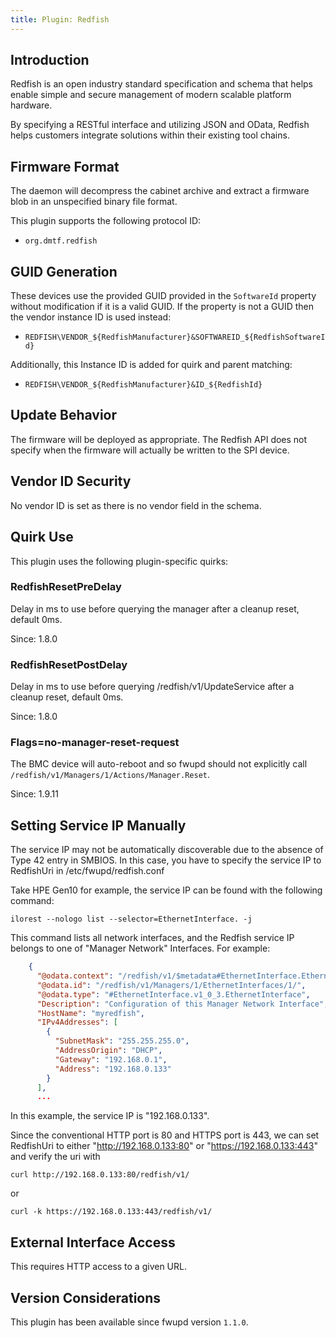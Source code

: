 ```yaml
---
title: Plugin: Redfish
---
```


## Introduction

Redfish is an open industry standard specification and schema that helps enable
simple and secure management of modern scalable platform hardware.

By specifying a RESTful interface and utilizing JSON and OData, Redfish helps
customers integrate solutions within their existing tool chains.

## Firmware Format

The daemon will decompress the cabinet archive and extract a firmware blob in
an unspecified binary file format.

This plugin supports the following protocol ID:

* `org.dmtf.redfish`

## GUID Generation

These devices use the provided GUID provided in the `SoftwareId` property
without modification if it is a valid GUID. If the property is not a GUID then
the vendor instance ID is used instead:

* `REDFISH\VENDOR_${RedfishManufacturer}&SOFTWAREID_${RedfishSoftwareId}`

Additionally, this Instance ID is added for quirk and parent matching:

* `REDFISH\VENDOR_${RedfishManufacturer}&ID_${RedfishId}`

## Update Behavior

The firmware will be deployed as appropriate. The Redfish API does not specify
when the firmware will actually be written to the SPI device.

## Vendor ID Security

No vendor ID is set as there is no vendor field in the schema.

## Quirk Use

This plugin uses the following plugin-specific quirks:

### RedfishResetPreDelay

Delay in ms to use before querying the manager after a cleanup reset, default 0ms.

Since: 1.8.0

### RedfishResetPostDelay

Delay in ms to use before querying /redfish/v1/UpdateService after a cleanup reset,
default 0ms.

Since: 1.8.0

### Flags=no-manager-reset-request

The BMC device will auto-reboot and so fwupd should not explicitly call
`/redfish/v1/Managers/1/Actions/Manager.Reset`.

Since: 1.9.11

## Setting Service IP Manually

The service IP may not be automatically discoverable due to the absence of
Type 42 entry in SMBIOS. In this case, you have to specify the service IP
to RedfishUri in /etc/fwupd/redfish.conf

Take HPE Gen10 for example, the service IP can be found with the following
command:

```shell
ilorest --nologo list --selector=EthernetInterface. -j
```

This command lists all network interfaces, and the Redfish service IP belongs
to one of "Manager Network" Interfaces. For example:

```json
    {
      "@odata.context": "/redfish/v1/$metadata#EthernetInterface.EthernetInterface",
      "@odata.id": "/redfish/v1/Managers/1/EthernetInterfaces/1/",
      "@odata.type": "#EthernetInterface.v1_0_3.EthernetInterface",
      "Description": "Configuration of this Manager Network Interface",
      "HostName": "myredfish",
      "IPv4Addresses": [
        {
          "SubnetMask": "255.255.255.0",
          "AddressOrigin": "DHCP",
          "Gateway": "192.168.0.1",
          "Address": "192.168.0.133"
        }
      ],
      ...
```

In this example, the service IP is "192.168.0.133".

Since the conventional HTTP port is 80 and HTTPS port is 443, we can set
RedfishUri to either "<http://192.168.0.133:80>" or "<https://192.168.0.133:443>"
and verify the uri with

```shell
curl http://192.168.0.133:80/redfish/v1/
```

or

```shell
curl -k https://192.168.0.133:443/redfish/v1/
```

## External Interface Access

This requires HTTP access to a given URL.

## Version Considerations

This plugin has been available since fwupd version `1.1.0`.
